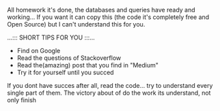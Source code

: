All homework it's done, the databases and queries have ready and working... If you want it can copy this (the code it's completely free and Open Source) but I can't understand this for you.

...::: SHORT TIPS FOR YOU :::...

- Find on Google
- Read the questions of Stackoverflow
- Read the(amazing) post that you find in "Medium"
- Try it for yourself until you succed

If you dont have succes after all, read the code... try to understand every single part of them. 
The victory about of do the work its understand, not only finish
